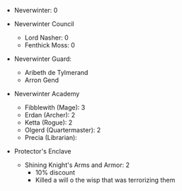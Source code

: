 - Neverwinter: 0
- Neverwinter Council

  - Lord Nasher: 0
  - Fenthick Moss: 0
- Neverwinter Guard:

  - Aribeth de Tylmerand
  - Arron Gend
- Neverwinter Academy

  - Fibblewith (Mage): 3
  - Erdan (Archer): 2
  - Ketta (Rogue): 2
  - Olgerd (Quartermaster): 2
  - Precia (Librarian):
- Protector's Enclave

  - Shining Knight's Arms and Armor: 2
    - 10% discount
    - Killed a will o the wisp that was terrorizing them
